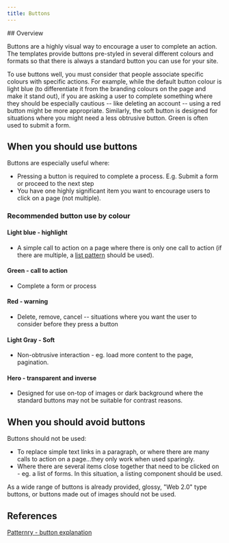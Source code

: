 ```yaml
---
title: Buttons
---
```

<div class="jumpnav top"></div>
## Overview

Buttons are a highly visual way to encourage a user to complete an action. The templates provide buttons pre-styled in several different colours and formats so that there is always a standard button you can use for your site.

To use buttons well, you must consider that people associate specific colours with specific actions. For example, while the default button colour is light blue (to differentiate it from the branding colours on the page and make it stand out), if you are asking a user to complete something where they should be especially cautious -- like deleting an account -- using a red button might be more appropriate. Similarly, the soft button is designed for situations where you might need a less obtrusive button. Green is often used to submit a form.

## When you should use buttons

Buttons are especially useful where:

* Pressing a button is required to complete a process. E.g. Submit a form or proceed to the next step
* You have one highly significant item you want to encourage users to click on a page (not multiple).

### Recommended button use by colour

#### Light blue - highlight

* A simple call to action on a page where there is only one call to action (if there are multiple, a [list pattern](/components/listings) should be used).

#### Green - call to action

* Complete a form or process

#### Red - warning

* Delete, remove, cancel -- situations where you want the user to consider before they press a button

#### Light Gray - Soft

* Non-obtrusive interaction - eg. load more content to the page, pagination.

#### Hero - transparent and inverse

* Designed for use on-top of images or dark background where the standard buttons may not be suitable for contrast reasons.

## When you should avoid buttons
Buttons should not be used:

* To replace simple text links in a paragraph, or where there are many calls to action on a page...they only work when used sparingly.
* Where there are several items close together that need to be clicked on - eg. a list of forms. In this situation, a listing component should be used.

As a wide range of buttons is already provided, glossy, "Web 2.0" type buttons, or buttons made out of images should not be used.

## References

[Patternry - button explanation](http://patternry.com/p=primary-secondary-actions/)